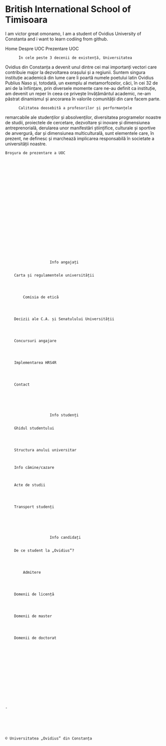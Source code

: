 # British International School of Timisoara
I am victor great omonamo, I am a student of Ovidius University of Constanta and i want to learn codiing from github.




					
				
													
														
															
												
Home
Despre UOC
Prezentare UOC
	


											

															
																	
													
	


													
	
		
							
	

		
								
	



	      În cele peste 3 decenii de existență, Universitatea
 Ovidius din Constanța a devenit unul dintre cei mai importanți vectori 
care contribuie major la dezvoltarea orașului și a regiunii. Suntem 
singura instituție academică din lume care îi poartă numele poetului 
latin Ovidius Publius Naso și, totodată, un exemplu al metamorfozelor, 
căci, în cei 32 de ani de la înființare, prin diversele momente care 
ne-au definit ca instituție, am devenit un reper în ceea ce privește 
învățământul academic, ne-am păstrat dinamismul și ancorarea în valorile
 comunității din care facem parte.



	      Calitatea deosebită a profesorilor și performanțele
 remarcabile ale studenților și absolvenților, diversitatea programelor 
noastre de studii, proiectele de cercetare, dezvoltare și inovare și 
dimensiunea antreprenorială, derularea unor manifestări științifice, 
culturale și sportive de anvergură, dar și dimensiunea multiculturală, 
sunt elementele care, în prezent, ne definesc și marchează implicarea 
responsabilă în societate a universității noastre. 



	

	



	Broşura de prezentare a UOC



	
							 


												

																

														
 
													
 
									

			

		

					
							
								
						Info angajați
	
		
		Carta și regulamentele universității 		
	
	
		
			
			Comisia de etică			
		

	
		
		Decizii ale C.A. și Senatulului Universității		
	
	
	
		
		Concursuri angajare		
	
	
	
		
		Implementarea HRS4R		
	
	
	
		
		Contact		
	
	

					

												
						Info studenți
	
		
		Ghidul studentului		
	
	

	
		Structura anului universitar	


	
		Info cămine/cazare	

	
		
		Acte de studii		
	
	
	
		
		Transport studenți		
	
	

					

												
						Info candidați
	
		
		De ce student la „Ovidius”?		
	
	
		
			
			Admitere			
		

	
		
		Domenii de licență		
	
	
	
		
		Domenii de master		
	
	
	
		
		Domenii de doctorat		
	
	

					

											

			            

							
				
												
							

	
	-





	
	© Universitatea „Ovidius” din Constanța 




							

										
				

			
